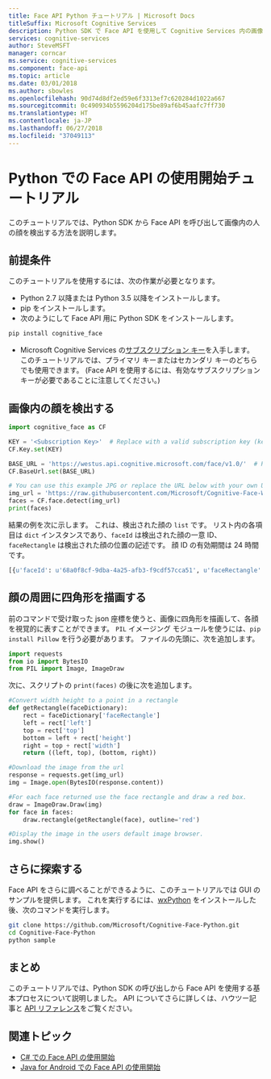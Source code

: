```yaml
---
title: Face API Python チュートリアル | Microsoft Docs
titleSuffix: Microsoft Cognitive Services
description: Python SDK で Face API を使用して Cognitive Services 内の画像から人の顔を検出する方法を説明します。
services: cognitive-services
author: SteveMSFT
manager: corncar
ms.service: cognitive-services
ms.component: face-api
ms.topic: article
ms.date: 03/01/2018
ms.author: sbowles
ms.openlocfilehash: 90d74d8df2ed59e6f3313ef7c620284d1022a667
ms.sourcegitcommit: 0c490934b5596204d175be89af6b45aafc7ff730
ms.translationtype: HT
ms.contentlocale: ja-JP
ms.lasthandoff: 06/27/2018
ms.locfileid: "37049113"
---
```

# <a name="getting-started-with-face-api-in-python-tutorial"></a>Python での Face API の使用開始チュートリアル

このチュートリアルでは、Python SDK から Face API を呼び出して画像内の人の顔を検出する方法を説明します。

## <a name="prerequisites"></a> 前提条件

このチュートリアルを使用するには、次の作業が必要となります。

- Python 2.7 以降または Python 3.5 以降をインストールします。
- pip をインストールします。
- 次のようにして Face API 用に Python SDK をインストールします。

```bash
pip install cognitive_face
```

- Microsoft Cognitive Services の[サブスクリプション キー](https://azure.microsoft.com/try/cognitive-services/)を入手します。 このチュートリアルでは、プライマリ キーまたはセカンダリ キーのどちらでも使用できます。 (Face API を使用するには、有効なサブスクリプション キーが必要であることに注意してください。)

## <a name="sdk-example"></a> 画像内の顔を検出する

```python
import cognitive_face as CF

KEY = '<Subscription Key>'  # Replace with a valid subscription key (keeping the quotes in place).
CF.Key.set(KEY)

BASE_URL = 'https://westus.api.cognitive.microsoft.com/face/v1.0/'  # Replace with your regional Base URL
CF.BaseUrl.set(BASE_URL)

# You can use this example JPG or replace the URL below with your own URL to a JPEG image.
img_url = 'https://raw.githubusercontent.com/Microsoft/Cognitive-Face-Windows/master/Data/detection1.jpg'
faces = CF.face.detect(img_url)
print(faces)
```

結果の例を次に示します。 これは、検出された顔の `list` です。 リスト内の各項目は `dict` インスタンスであり、`faceId` は検出された顔の一意 ID、`faceRectangle` は検出された顔の位置の記述です。 顔 ID の有効期間は 24 時間です。

```python
[{u'faceId': u'68a0f8cf-9dba-4a25-afb3-f9cdf57cca51', u'faceRectangle': {u'width': 89, u'top': 66, u'height': 89, u'left': 446}}]
```

## <a name="draw-rectangles-around-the-faces"></a>顔の周囲に四角形を描画する

前のコマンドで受け取った json 座標を使うと、画像に四角形を描画して、各顔を視覚的に表すことができます。 `PIL` イメージング モジュールを使うには、`pip install Pillow` を行う必要があります。  ファイルの先頭に、次を追加します。

```python
import requests
from io import BytesIO
from PIL import Image, ImageDraw
```

次に、スクリプトの `print(faces)` の後に次を追加します。

```python
#Convert width height to a point in a rectangle
def getRectangle(faceDictionary):
    rect = faceDictionary['faceRectangle']
    left = rect['left']
    top = rect['top']
    bottom = left + rect['height']
    right = top + rect['width']
    return ((left, top), (bottom, right))

#Download the image from the url
response = requests.get(img_url)
img = Image.open(BytesIO(response.content))

#For each face returned use the face rectangle and draw a red box.
draw = ImageDraw.Draw(img)
for face in faces:
    draw.rectangle(getRectangle(face), outline='red')

#Display the image in the users default image browser.
img.show()
```

## <a name='further'></a> さらに探索する

Face API をさらに調べることができるように、このチュートリアルでは GUI のサンプルを提供します。 これを実行するには、[wxPython](https://wxpython.org/pages/downloads/) をインストールした後、次のコマンドを実行します。

```bash
git clone https://github.com/Microsoft/Cognitive-Face-Python.git
cd Cognitive-Face-Python
python sample
```

## <a name="summary"></a> まとめ

このチュートリアルでは、Python SDK の呼び出しから Face API を使用する基本プロセスについて説明しました。 API についてさらに詳しくは、ハウツー記事と [API リファレンス](https://westus.dev.cognitive.microsoft.com/docs/services/563879b61984550e40cbbe8d/operations/563879b61984550f30395236)をご覧ください。

## <a name="related"></a> 関連トピック

- [C# での Face API の使用開始](FaceAPIinCSharpTutorial.md)
- [Java for Android での Face API の使用開始](FaceAPIinJavaForAndroidTutorial.md)
